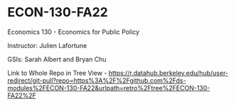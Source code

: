 # ECON-130-FA22
Economics 130 - Economics for Public Policy

Instructor: Julien Lafortune

GSIs: Sarah Albert and Bryan Chu

Link to Whole Repo in Tree View - https://r.datahub.berkeley.edu/hub/user-redirect/git-pull?repo=https%3A%2F%2Fgithub.com%2Fds-modules%2FECON-130-FA22&urlpath=retro%2Ftree%2FECON-130-FA22%2F
